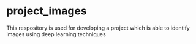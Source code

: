 # project_images
This respository is used for developing a project which is able to identify images using deep learning techniques
